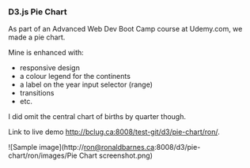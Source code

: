 ### D3.js Pie Chart

As part of an Advanced Web Dev Boot Camp course at Udemy.com, we made a pie
chart.


Mine is enhanced with:
* responsive design
* a colour legend for the continents
* a label on the year input selector (range)
* transitions
* etc.

I did omit the central chart of births by quarter though.


Link to live demo http://bclug.ca:8008/test-git/d3/pie-chart/ron/.


![Sample image](http://ron@ronaldbarnes.ca:8008/d3/pie-chart/ron/images/Pie Chart screenshot.png)
